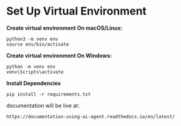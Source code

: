 # Set Up Virtual Environment
   **Create virtual environment On macOS/Linux:**
```
python3 -m venv env
source env/bin/activate
```
  **Create virtual environment On Windows:**
```
python -m venv env
venv\Scripts\activate
```
**Install Dependencies**
```
pip install -r requirements.txt
```


documentation will be live at:
```
https://documentation-using-ai-agent.readthedocs.io/en/latest/
```
